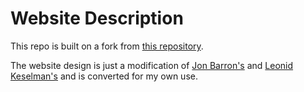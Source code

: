 # Website Description

This repo is built on a fork from [this repository](https://github.com/leonidk/new_website). 

The website design is just a modification of [Jon Barron's](https://jonbarron.info/) and [Leonid Keselman's](https://leonidk.com/) and is converted for my own use.
